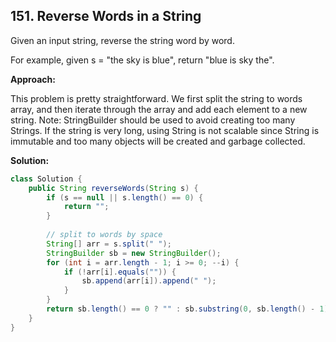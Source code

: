 ## 151. Reverse Words in a String

Given an input string, reverse the string word by word.

For example, given s = "the sky is blue", return "blue is sky the".

**Approach:**

This problem is pretty straightforward. We first split the string to words array, and then iterate through the array and add each element to a new string. Note: StringBuilder should be used to avoid creating too many Strings. If the string is very long, using String is not scalable since String is immutable and too many objects will be created and garbage collected.

**Solution:**

```java
class Solution {
	public String reverseWords(String s) {
		if (s == null || s.length() == 0) {
			return "";
		}
 
		// split to words by space
		String[] arr = s.split(" ");
		StringBuilder sb = new StringBuilder();
		for (int i = arr.length - 1; i >= 0; --i) {
			if (!arr[i].equals("")) {
				sb.append(arr[i]).append(" ");
			}
		}
		return sb.length() == 0 ? "" : sb.substring(0, sb.length() - 1);
	}
}
```